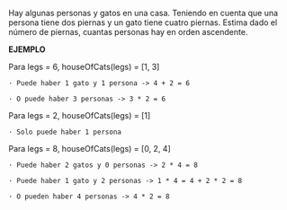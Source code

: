 Hay algunas personas y gatos en una casa. Teniendo en cuenta que una persona tiene dos piernas y un gato tiene cuatro piernas. Estima dado el número de piernas, cuantas personas hay en orden ascendente.

**EJEMPLO**

Para legs = 6, houseOfCats(legs) = [1, 3]

    · Puede haber 1 gato y 1 persona -> 4 + 2 = 6
    
    · O puede haber 3 personas -> 3 * 2 = 6
    
Para legs = 2, houseOfCats(legs) = [1]

    · Solo puede haber 1 persona
    
Para legs = 8, houseOfCats(legs) = [0, 2, 4]

    · Puede haber 2 gatos y 0 personas -> 2 * 4 = 8
    
    · Puede haber 1 gato y 2 personas -> 1 * 4 = 4 + 2 * 2 = 8
    
    · O pueden haber 4 personas -> 4 * 2 = 8
